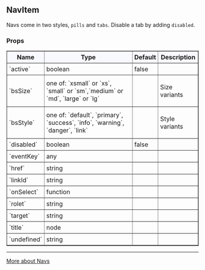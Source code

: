 ## NavItem

Navs come in two styles, `pills` and `tabs`. Disable a tab by adding `disabled`.

### Props

<table border = "1" style="width: 100%"}>
 <thead style = "background-color: GhostWhite">
 <tr>
  <th style="padding:5px">Name</th>
  <th style="padding:5px">Type</th>
  <th style="padding:5px">Default</th>
  <th style="padding:5px">Description</th>
 </tr>
 </thead>
 <tbody>
   <tr>
   <td style="padding:5px"><span>`active`</span><span> </span></td>
   <td style="padding:5px"><div>boolean</div></td>
   <td style="padding:5px"><div>false</div></td>
   <td style="padding:5px"><div></div></td>
  </tr>
  <tr>
   <td style="padding:5px"><span>`bsSize`</span><span> </span></td>
   <td style="padding:5px"><div>one of: `xsmall` or `xs`, `small` or `sm`,`medium` or `md`, `large` or `lg`</div></td>
   <td style="padding:5px"></td>
   <td style="padding:5px"><div><p>Size variants</p></div></td>
  </tr>
  <tr>
   <td style="padding:5px"><span>`bsStyle`</span><span> </span></td>
   <td style="padding:5px"><div>one of: `default`, `primary`, `success`, `info`, `warning`, `danger`, `link` </div></td>
   <td style="padding:5px"><div></div></td>
   <td style="padding:5px"><div><p>Style variants</p></div></td>
  </tr>
  <tr>
   <td style="padding:5px"><span>`disabled`</span><span> </span></td>
   <td style="padding:5px"><div>boolean</div></td>
   <td style="padding:5px"><div>false</div></td>
   <td style="padding:5px"><div></div></td>
  </tr>
  <tr>
   <td style="padding:5px"><span>`eventKey`</span><span> </span></td>
   <td style="padding:5px"><div>any</div></td>
   <td style="padding:5px"><div></div></td>
   <td style="padding:5px"><div></div></td>
  </tr>
  <tr>
   <td style="padding:5px"><span>`href`</span><span> </span></td>
   <td style="padding:5px"><div>string</div></td>
   <td style="padding:5px"><div></div></td>
   <td style="padding:5px"><div></div></td>
  </tr>
  <tr>
   <td style="padding:5px"><span>`linkId`</span><span> </span></td>
   <td style="padding:5px"><div>string</div></td>
   <td style="padding:5px"><div></div></td>
   <td style="padding:5px"><div></div></td>
  </tr>
  <tr>
   <td style="padding:5px"><span>`onSelect`</span><span> </span></td>
   <td style="padding:5px"><div>function</div></td>
   <td style="padding:5px"><div></div></td>
   <td style="padding:5px"><div></div></td>
  </tr>
   <tr>
   <td style="padding:5px"><span>`rolet`</span><span> </span></td>
   <td style="padding:5px"><div>string</div></td>
   <td style="padding:5px"><div></div></td>
   <td style="padding:5px"><div></div></td>
  </tr>
  <tr>
   <td style="padding:5px"><span>`target`</span><span> </span></td>
   <td style="padding:5px"><div>string</div></td>
   <td style="padding:5px"><div></div></td>
   <td style="padding:5px"><div></div></td>
  </tr>
  <tr>
   <td style="padding:5px"><span>`title`</span><span> </span></td>
   <td style="padding:5px"><div>node</div></td>
   <td style="padding:5px"><div></div></td>
   <td style="padding:5px"><div></div></td>
  </tr>
  <tr>
   <td style="padding:5px"><span>`undefined`</span><span> </span></td>
   <td style="padding:5px"><div>string</div></td>
   <td style="padding:5px"><div></div></td>
   <td style="padding:5px"><div></div></td>
  </tr>
 </tbody>
</table>

---

<a href="http://react-bootstrap.github.io/components.html#navs" target="_blank">More about Navs</a>